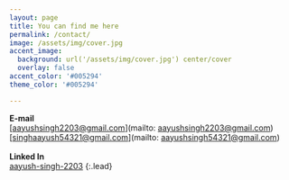 ```yaml
---
layout: page
title: You can find me here
permalink: /contact/
image: /assets/img/cover.jpg
accent_image: 
  background: url('/assets/img/cover.jpg') center/cover
  overlay: false
accent_color: '#005294'
theme_color: '#005294'

---
```

**E-mail**<br>
[aayushsingh2203@gmail.com](mailto: aayushsingh2203@gmail.com)
<br>
[singhaayush54321@gmail.com](mailto: aayushsingh54321@gmail.com)
<br><br>
**Linked In**<br>
[aayush-singh-2203](https://www.linkedin.com/in/aayush-singh-2203/)
{:.lead}